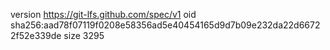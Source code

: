 version https://git-lfs.github.com/spec/v1
oid sha256:aad78f07119f0208e58356ad5e40454165d9d7b09e232da22d66722f52e339de
size 3295

